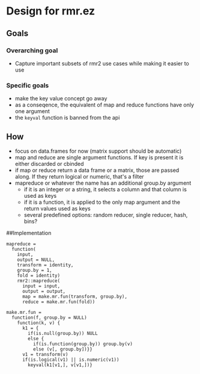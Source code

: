 # Design for rmr.ez

## Goals

### Overarching goal
* Capture important subsets of rmr2 use cases while making it easier to use

### Specific goals
* make the key value concept go away
* as a conseqence, the equivalent of map and reduce functions have only one argument
* the `keyval` function is banned from the api 

## How
* focus on data.frames for now (matrix support should be automatic)
* map and reduce are single argument functions. If key is present it is either discarded or cbinded
* if map or reduce return a data frame or a matrix, those are passed along. If they return logical or numeric, that's a filter
* mapreduce or whatever the name has an additional group.by argument
   * if it is an integer or a string, it selects a column and that column is used as keys
   * if it is a function, it is applied to the only map argument and the return values used as keys
   * several predefined options: random reducer, single reducer, hash, bins?



##Implementation

```
mapreduce = 
  function(
    input,
    output = NULL,
    transform = identity, 
    group.by = 1,
    fold = identity)
    rmr2::mapreduce(
      input = input,
      output = output,
      map = make.mr.fun(transform, group.by),
      reduce = make.mr.fun(fold))
```

```
make.mr.fun = 
  function(f, group.by = NULL)
    function(k, v) {
      k1 = {
        if(is.null(group.by)) NULL
        else {
          if(is.function(group.by)) group.by(v)
          else (v[, group.by])}}
      v1 = transform(v)
      if(is.logical(v1) || is.numeric(v1))
        keyval(k1[v1,], v[v1,])}
```      